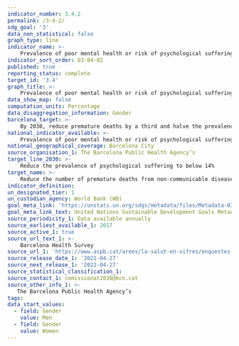 ```yaml
---
indicator_number: 3.4.2
permalink: /3-4-2/
sdg_goal: '3'
data_non_statistical: false
graph_type: line
indicator_name: >-
    Prevalence of poor mental health or risk of psychological suffering (above three points on the General Health Questionnaire, GHQ-12)
indicator_sort_order: 03-04-02
published: true
reporting_status: complete
target_id: '3.4'
graph_title: >-
    Prevalence of poor mental health or risk of psychological suffering (above three points on the General Health Questionnaire, GHQ-12)
data_show_map: false
computation_units: Percentage
data_disaggregation_information: Gender
barcelona_target: >-
    By 2030, reduce premature deaths by a third and halve the prevalence of psychological suffering, as well doing more to promote health
national_indicator_available: >-
    Prevalence of poor mental health or risk of psychological suffering (above three points on the General Health Questionnaire, GHQ-12)
national_geographical_coverage: Barcelona City 
source_organisation_1: The Barcelona Public Health Agency’s  
target_line_2030: >-
    Reduce the prevalence of psychological suffering to below 14%
target_name: >-
    Reduce the number of premature deaths from non-communicable diseases by one third, through prevention and treatment, as well as promoting mental heath and well-being.
indicator_definition:
un_designated_tier: 1
un_custodian_agency: World Bank (WB)
goal_meta_link: 'https://unstats.un.org/sdgs/metadata/files/Metadata-03-04-02.pdf'
goal_meta_link_text: United Nations Sustainable Development Goals Metadata (pdf 894kB)
source_periodicity_1: Data available annually
source_earliest_available_1: 2017
source_active_1: true
source_url_text_1: >-
    Barcelona Health Survey
source_url_1: 'https://www.aspb.cat/arees/la-salut-en-xifres/enquestes-de-salut/'
source_release_date_1: '2021-04-27'
source_next_release_1: '2022-04-27'
source_statistical_classification_1: 
source_contact_1: comissionat2030@bcn.cat
source_other_info_1: >-
   The Barcelona Public Health Agency’s 
tags:
data_start_values:
  - field: Gender
    value: Men
  - field: Gender  
    value: Women
---
```

